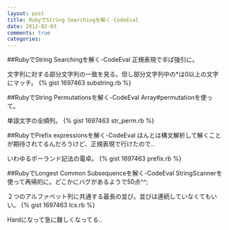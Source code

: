 ```yaml
---
layout: post
title: RubyでString Searchingを解く-CodeEval
date: 2012-02-03
comments: true
categories:
---
```


##RubyでString Searchingを解く-CodeEval
正規表現で半ば強引に。

文字列に対する部分文字列の一致を見る。但し部分文字列中の*は0以上の文字にマッチ。
{% gist 1697463 substring.rb %}

##RubyでString Permutationsを解く-CodeEval
Array#permutationを使って。

単語文字の全順列。
{% gist 1697463 str_perm.rb %}


##RubyでPrefix expressionsを解く-CodeEval
ほんとは構文解析して解くことが期待されてるんだろうけど、正規表現で行けたので..

いわゆるポーランド記法の電卓。
{% gist 1697463 prefix.rb %}


##RubyでLongest Common Subsequenceを解く-CodeEval
StringScannerを使って再帰的に。どこかにバグがあるようで50点\^\^;

２つのアルファベット列に共通する最長の並び。並びは連続していなくてもいい。
{% gist 1697463 lcs.rb %}


Hardになって急に難しくなってる..
